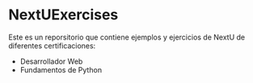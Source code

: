 # NextUExercises

Este es un reporsitorio que contiene ejemplos y ejercicios de NextU de diferentes certificaciones:
- Desarrollador Web
- Fundamentos de Python
